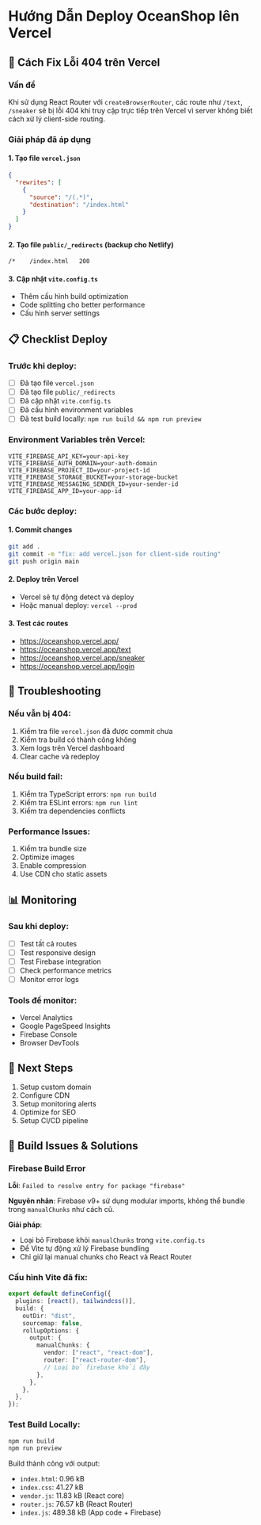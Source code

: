 # Hướng Dẫn Deploy OceanShop lên Vercel

## 🚀 Cách Fix Lỗi 404 trên Vercel

### Vấn đề

Khi sử dụng React Router với `createBrowserRouter`, các route như `/text`, `/sneaker` sẽ bị lỗi 404 khi truy cập trực tiếp trên Vercel vì server không biết cách xử lý client-side routing.

### Giải pháp đã áp dụng

#### 1. Tạo file `vercel.json`

```json
{
  "rewrites": [
    {
      "source": "/(.*)",
      "destination": "/index.html"
    }
  ]
}
```

#### 2. Tạo file `public/_redirects` (backup cho Netlify)

```
/*    /index.html   200
```

#### 3. Cập nhật `vite.config.ts`

- Thêm cấu hình build optimization
- Code splitting cho better performance
- Cấu hình server settings

## 📋 Checklist Deploy

### Trước khi deploy:

- [ ] Đã tạo file `vercel.json`
- [ ] Đã tạo file `public/_redirects`
- [ ] Đã cập nhật `vite.config.ts`
- [ ] Đã cấu hình environment variables
- [ ] Đã test build locally: `npm run build && npm run preview`

### Environment Variables trên Vercel:

```
VITE_FIREBASE_API_KEY=your-api-key
VITE_FIREBASE_AUTH_DOMAIN=your-auth-domain
VITE_FIREBASE_PROJECT_ID=your-project-id
VITE_FIREBASE_STORAGE_BUCKET=your-storage-bucket
VITE_FIREBASE_MESSAGING_SENDER_ID=your-sender-id
VITE_FIREBASE_APP_ID=your-app-id
```

### Các bước deploy:

#### 1. Commit changes

```bash
git add .
git commit -m "fix: add vercel.json for client-side routing"
git push origin main
```

#### 2. Deploy trên Vercel

- Vercel sẽ tự động detect và deploy
- Hoặc manual deploy: `vercel --prod`

#### 3. Test các routes

- https://oceanshop.vercel.app/
- https://oceanshop.vercel.app/text
- https://oceanshop.vercel.app/sneaker
- https://oceanshop.vercel.app/login

## 🔧 Troubleshooting

### Nếu vẫn bị 404:

1. Kiểm tra file `vercel.json` đã được commit chưa
2. Kiểm tra build có thành công không
3. Xem logs trên Vercel dashboard
4. Clear cache và redeploy

### Nếu build fail:

1. Kiểm tra TypeScript errors: `npm run build`
2. Kiểm tra ESLint errors: `npm run lint`
3. Kiểm tra dependencies conflicts

### Performance Issues:

1. Kiểm tra bundle size
2. Optimize images
3. Enable compression
4. Use CDN cho static assets

## 📊 Monitoring

### Sau khi deploy:

- [ ] Test tất cả routes
- [ ] Test responsive design
- [ ] Test Firebase integration
- [ ] Check performance metrics
- [ ] Monitor error logs

### Tools để monitor:

- Vercel Analytics
- Google PageSpeed Insights
- Firebase Console
- Browser DevTools

## 🚀 Next Steps

1. Setup custom domain
2. Configure CDN
3. Setup monitoring alerts
4. Optimize for SEO
5. Setup CI/CD pipeline

## 🔧 Build Issues & Solutions

### Firebase Build Error

**Lỗi**: `Failed to resolve entry for package "firebase"`

**Nguyên nhân**: Firebase v9+ sử dụng modular imports, không thể bundle trong `manualChunks` như cách cũ.

**Giải pháp**:

- Loại bỏ Firebase khỏi `manualChunks` trong `vite.config.ts`
- Để Vite tự động xử lý Firebase bundling
- Chỉ giữ lại manual chunks cho React và React Router

### Cấu hình Vite đã fix:

```typescript
export default defineConfig({
  plugins: [react(), tailwindcss()],
  build: {
    outDir: "dist",
    sourcemap: false,
    rollupOptions: {
      output: {
        manualChunks: {
          vendor: ["react", "react-dom"],
          router: ["react-router-dom"],
          // Loại bỏ firebase khỏi đây
        },
      },
    },
  },
});
```

### Test Build Locally:

```bash
npm run build
npm run preview
```

Build thành công với output:

- `index.html`: 0.96 kB
- `index.css`: 41.27 kB
- `vendor.js`: 11.83 kB (React core)
- `router.js`: 76.57 kB (React Router)
- `index.js`: 489.38 kB (App code + Firebase)
